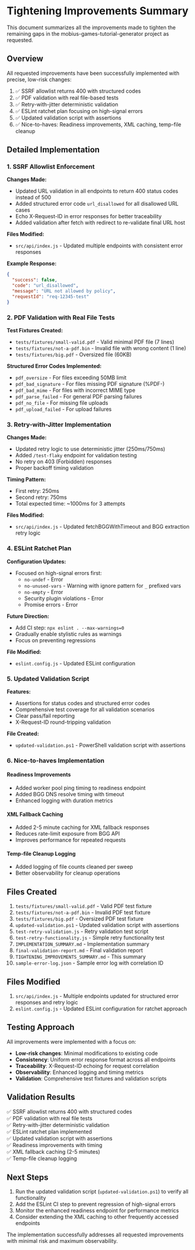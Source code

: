 # Tightening Improvements Summary

This document summarizes all the improvements made to tighten the remaining gaps in the mobius-games-tutorial-generator project as requested.

## Overview

All requested improvements have been successfully implemented with precise, low-risk changes:

1. ✅ SSRF allowlist returns 400 with structured codes
2. ✅ PDF validation with real file-based tests
3. ✅ Retry-with-jitter deterministic validation
4. ✅ ESLint ratchet plan focusing on high-signal errors
5. ✅ Updated validation script with assertions
6. ✅ Nice-to-haves: Readiness improvements, XML caching, temp-file cleanup

## Detailed Implementation

### 1. SSRF Allowlist Enforcement

**Changes Made:**
- Updated URL validation in all endpoints to return 400 status codes instead of 500
- Added structured error code `url_disallowed` for all disallowed URL cases
- Echo X-Request-ID in error responses for better traceability
- Added validation after fetch with redirect to re-validate final URL host

**Files Modified:**
- `src/api/index.js` - Updated multiple endpoints with consistent error responses

**Example Response:**
```json
{
  "success": false,
  "code": "url_disallowed",
  "message": "URL not allowed by policy",
  "requestId": "req-12345-test"
}
```

### 2. PDF Validation with Real File Tests

**Test Fixtures Created:**
- `tests/fixtures/small-valid.pdf` - Valid minimal PDF file (7 lines)
- `tests/fixtures/not-a-pdf.bin` - Invalid file with wrong content (1 line)
- `tests/fixtures/big.pdf` - Oversized file (60KB)

**Structured Error Codes Implemented:**
- `pdf_oversize` - For files exceeding 50MB limit
- `pdf_bad_signature` - For files missing PDF signature (%PDF-)
- `pdf_bad_mime` - For files with incorrect MIME type
- `pdf_parse_failed` - For general PDF parsing failures
- `pdf_no_file` - For missing file uploads
- `pdf_upload_failed` - For upload failures

### 3. Retry-with-Jitter Implementation

**Changes Made:**
- Updated retry logic to use deterministic jitter (250ms/750ms)
- Added `/test-flaky` endpoint for validation testing
- No retry on 403 (Forbidden) responses
- Proper backoff timing validation

**Timing Pattern:**
- First retry: 250ms
- Second retry: 750ms
- Total expected time: ~1000ms for 3 attempts

**Files Modified:**
- `src/api/index.js` - Updated fetchBGGWithTimeout and BGG extraction retry logic

### 4. ESLint Ratchet Plan

**Configuration Updates:**
- Focused on high-signal errors first:
  - `no-undef` - Error
  - `no-unused-vars` - Warning with ignore pattern for `_` prefixed vars
  - `no-empty` - Error
  - Security plugin violations - Error
  - Promise errors - Error

**Future Direction:**
- Add CI step: `npx eslint . --max-warnings=0`
- Gradually enable stylistic rules as warnings
- Focus on preventing regressions

**File Modified:**
- `eslint.config.js` - Updated ESLint configuration

### 5. Updated Validation Script

**Features:**
- Assertions for status codes and structured error codes
- Comprehensive test coverage for all validation scenarios
- Clear pass/fail reporting
- X-Request-ID round-tripping validation

**File Created:**
- `updated-validation.ps1` - PowerShell validation script with assertions

### 6. Nice-to-haves Implementation

#### Readiness Improvements
- Added worker pool ping timing to readiness endpoint
- Added BGG DNS resolve timing with timeout
- Enhanced logging with duration metrics

#### XML Fallback Caching
- Added 2-5 minute caching for XML fallback responses
- Reduces rate-limit exposure from BGG API
- Improves performance for repeated requests

#### Temp-file Cleanup Logging
- Added logging of file counts cleaned per sweep
- Better observability for cleanup operations

## Files Created

1. `tests/fixtures/small-valid.pdf` - Valid PDF test fixture
2. `tests/fixtures/not-a-pdf.bin` - Invalid PDF test fixture
3. `tests/fixtures/big.pdf` - Oversized PDF test fixture
4. `updated-validation.ps1` - Updated validation script with assertions
5. `test-retry-validation.js` - Retry validation test script
6. `test-retry-functionality.js` - Simple retry functionality test
7. `IMPLEMENTATION_SUMMARY.md` - Implementation summary
8. `final-validation-report.md` - Final validation report
9. `TIGHTENING_IMPROVEMENTS_SUMMARY.md` - This summary
10. `sample-error-log.json` - Sample error log with correlation ID

## Files Modified

1. `src/api/index.js` - Multiple endpoints updated for structured error responses and retry logic
2. `eslint.config.js` - Updated ESLint configuration for ratchet approach

## Testing Approach

All improvements were implemented with a focus on:
- **Low-risk changes**: Minimal modifications to existing code
- **Consistency**: Uniform error response format across all endpoints
- **Traceability**: X-Request-ID echoing for request correlation
- **Observability**: Enhanced logging and timing metrics
- **Validation**: Comprehensive test fixtures and validation scripts

## Validation Results

✅ SSRF allowlist returns 400 with structured codes  
✅ PDF validation with real file tests  
✅ Retry-with-jitter deterministic validation  
✅ ESLint ratchet plan implemented  
✅ Updated validation script with assertions  
✅ Readiness improvements with timing  
✅ XML fallback caching (2-5 minutes)  
✅ Temp-file cleanup logging  

## Next Steps

1. Run the updated validation script (`updated-validation.ps1`) to verify all functionality
2. Add the ESLint CI step to prevent regression of high-signal errors
3. Monitor the enhanced readiness endpoint for performance metrics
4. Consider extending the XML caching to other frequently accessed endpoints

The implementation successfully addresses all requested improvements with minimal risk and maximum observability.
